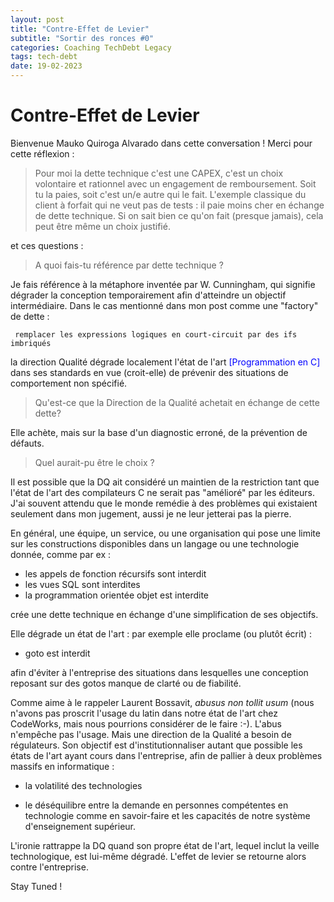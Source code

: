 ```yaml
---
layout: post
title: "Contre-Effet de Levier"
subtitle: "Sortir des ronces #0"
categories: Coaching TechDebt Legacy
tags: tech-debt
date: 19-02-2023
---
```

# Contre-Effet de Levier

Bienvenue Mauko Quiroga Alvarado dans cette conversation ! Merci pour cette réflexion :

> Pour moi la dette technique c'est une CAPEX, c'est un choix volontaire et rationnel avec un engagement de remboursement. Soit tu la paies, soit c'est un/e autre qui le fait. L'exemple classique du client à forfait qui ne veut pas de tests : il paie moins cher en échange de dette technique. Si on sait bien ce qu'on fait (presque jamais), cela peut être même un choix justifié.
<!--more-->

et ces questions :

> A quoi fais-tu référence par dette technique ?

Je fais référence à la métaphore inventée par W. Cunningham, qui signifie dégrader la conception temporairement afin d'atteindre un objectif intermédiaire. Dans le cas mentionné dans mon post comme une "factory" de dette :

     remplacer les expressions logiques en court-circuit par des ifs imbriqués

la direction Qualité dégrade localement l'état de l'art <span style="color:blue">[Programmation en C]</span> dans ses standards en vue (croit-elle) de prévenir des situations de comportement non spécifié.

> Qu'est-ce que la Direction de la Qualité achetait en échange de cette dette?

Elle achète, mais sur la base d'un diagnostic erroné, de la prévention de défauts.

> Quel aurait-pu être le choix ?

Il est possible que la DQ ait considéré un maintien de la restriction tant que l'état de l'art des compilateurs C ne serait pas "amélioré" par les éditeurs. J'ai souvent attendu que le monde remédie à des problèmes qui existaient seulement dans mon jugement, aussi je ne leur jetterai pas la pierre.

En général, une équipe, un service, ou une organisation qui pose une limite sur les constructions disponibles dans un langage ou une technologie donnée, comme par ex :

- les appels de fonction récursifs sont interdit
- les vues SQL sont interdites
- la programmation orientée objet est interdite

crée une dette technique en échange d'une simplification de ses objectifs.

Elle dégrade un état de l'art : par exemple elle proclame (ou plutôt écrit) :

  - goto est interdit

afin d'éviter à l'entreprise des situations dans lesquelles une conception reposant sur des gotos manque de clarté ou de fiabilité.

Comme aime à le rappeler Laurent Bossavit, _abusus non tollit usum_ (nous n'avons pas proscrit l'usage du latin dans notre état de l'art chez CodeWorks, mais nous pourrions considérer de le faire :-). L'abus n'empêche pas l'usage. Mais une direction de la Qualité a besoin de régulateurs. Son objectif est d'institutionnaliser autant que possible les états de l'art ayant cours dans l'entreprise, afin de pallier à deux problèmes massifs en informatique :

- la volatilité des technologies

- le déséquilibre entre la demande en personnes compétentes en technologie comme en savoir-faire et les capacités de notre système d'enseignement supérieur.

L'ironie rattrappe la DQ quand son propre état de l'art, lequel inclut la veille technologique, est lui-même dégradé. L'effet de levier se retourne alors contre l'entreprise.

Stay Tuned !

